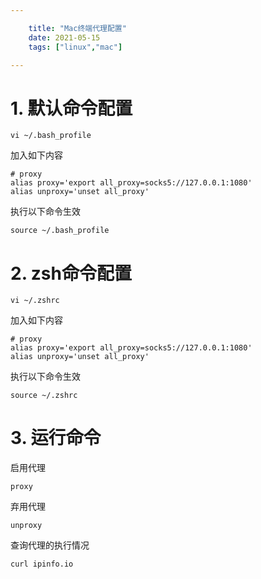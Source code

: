 ```yaml
---

    title: "Mac终端代理配置"
    date: 2021-05-15
    tags: ["linux","mac"]

---
```

# 1. 默认命令配置
```shell
vi ~/.bash_profile
```

加入如下内容
```
# proxy
alias proxy='export all_proxy=socks5://127.0.0.1:1080'
alias unproxy='unset all_proxy'
```

执行以下命令生效
```shell
source ~/.bash_profile
```

# 2. zsh命令配置
```shell
vi ~/.zshrc
```

加入如下内容
```
# proxy
alias proxy='export all_proxy=socks5://127.0.0.1:1080'
alias unproxy='unset all_proxy'
```

执行以下命令生效
```shell
source ~/.zshrc
```

# 3. 运行命令
启用代理
```shell
proxy
```

弃用代理
```shell
unproxy
```

查询代理的执行情况
```shell
curl ipinfo.io
```